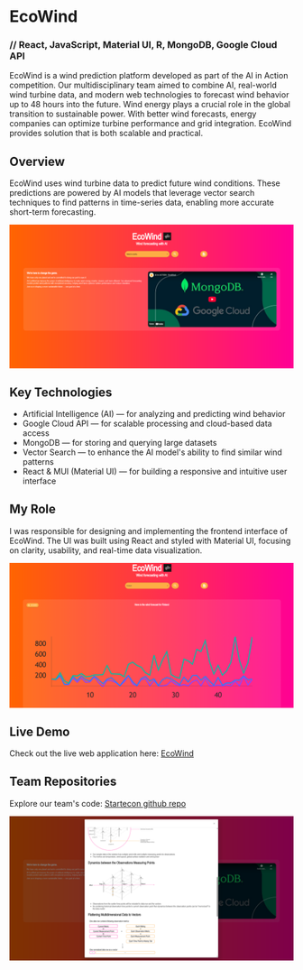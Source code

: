 # EcoWind
### // React, JavaScript, Material UI, R, MongoDB, Google Cloud API

EcoWind is a wind prediction platform developed as part of the AI in Action competition. Our multidisciplinary team aimed to combine AI, real-world wind turbine data, and modern web technologies to forecast wind behavior up to 48 hours into the future. Wind energy plays a crucial role in the global transition to sustainable power. With better wind forecasts, energy companies can optimize turbine performance and grid integration. EcoWind provides solution that is both scalable and practical.

## Overview

EcoWind uses wind turbine data to predict future wind conditions. These predictions are powered by AI models that leverage vector search techniques to find patterns in time-series data, enabling more accurate short-term forecasting.

<div style="display: flex; justify-content: space-between; align-items: center;">
  <img src="ecowind2.png" alt="API" width="800">
</div>

## Key Technologies

- Artificial Intelligence (AI) — for analyzing and predicting wind behavior
- Google Cloud API — for scalable processing and cloud-based data access
- MongoDB — for storing and querying large datasets
- Vector Search — to enhance the AI model's ability to find similar wind patterns
- React & MUI (Material UI) — for building a responsive and intuitive user interface

## My Role

I was responsible for designing and implementing the frontend interface of EcoWind. The UI was built using React and styled with Material UI, focusing on clarity, usability, and real-time data visualization.

<div style="display: flex; justify-content: space-between; align-items: center;">
  <img src="ecowind.png" alt="API" width="800">
</div>

## Live Demo

Check out the live web application here:
[EcoWind](https://aiinaction-dev-a6dcbwf3aea0gxcv.swedencentral-01.azurewebsites.net/)

## Team Repositories

Explore our team's code:
[Startecon github repo](https://github.com/startecon/AIinAction/tree/main)

<div style="display: flex; justify-content: space-between; align-items: center;">
  <img src="ecowind3.png" alt="API" width="800">
</div>
